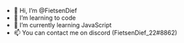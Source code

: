 - 👋 Hi, I’m @FietsenDief
- 👀 I’m learning to code
- 🌱 I’m currently learning JavaScript
- 📫 You can contact me on discord (FietsenDief_22#8862)

<!---
FietsenDief/FietsenDief is a ✨ special ✨ repository because its `README.md` (this file) appears on your GitHub profile.
You can click the Preview link to take a look at your changes.
--->
